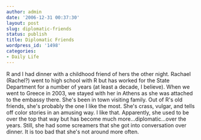 ```yaml
---
author: admin
date: '2006-12-31 00:37:30'
layout: post
slug: diplomatic-friends
status: publish
title: Diplomatic Friends
wordpress_id: '1498'
categories:
- Daily Life
---
```


R and I had dinner with a childhood friend of hers the other night.
Rachael (Rachel?) went to high school with R but has worked for the
State Department for a number of years (at least a decade, I believe).
When we went to Greece in 2003, we stayed with her in Athens as she was
attached to the embassy there. She's been in town visiting family. Out
of R's old friends, she's probably the one I like the most. She's crass,
vulgar, and tells off color stories in an amusing way. I like that.
Apparently, she used to be over the top that way but has become much
more...diplomatic...over the years. Still, she had some screamers that
she got into conversation over dinner. It is too bad that she's not
around more often.
